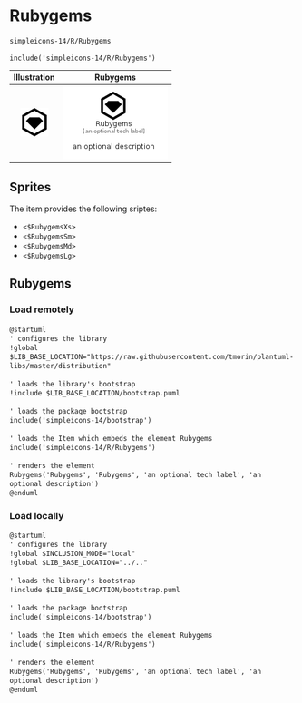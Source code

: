 # Rubygems


```text
simpleicons-14/R/Rubygems
```

```text
include('simpleicons-14/R/Rubygems')
```



| Illustration | Rubygems |
| :---: | :---: |
| ![illustration for Illustration](../../simpleicons-14/R/Rubygems.png) | ![illustration for Rubygems](../../simpleicons-14/R/Rubygems.Local.png) |



## Sprites
The item provides the following sriptes:

- `<$RubygemsXs>`
- `<$RubygemsSm>`
- `<$RubygemsMd>`
- `<$RubygemsLg>`





## Rubygems

### Load remotely
```plantuml
@startuml
' configures the library
!global $LIB_BASE_LOCATION="https://raw.githubusercontent.com/tmorin/plantuml-libs/master/distribution"

' loads the library's bootstrap
!include $LIB_BASE_LOCATION/bootstrap.puml

' loads the package bootstrap
include('simpleicons-14/bootstrap')

' loads the Item which embeds the element Rubygems
include('simpleicons-14/R/Rubygems')

' renders the element
Rubygems('Rubygems', 'Rubygems', 'an optional tech label', 'an optional description')
@enduml
```

### Load locally
```plantuml
@startuml
' configures the library
!global $INCLUSION_MODE="local"
!global $LIB_BASE_LOCATION="../.."

' loads the library's bootstrap
!include $LIB_BASE_LOCATION/bootstrap.puml

' loads the package bootstrap
include('simpleicons-14/bootstrap')

' loads the Item which embeds the element Rubygems
include('simpleicons-14/R/Rubygems')

' renders the element
Rubygems('Rubygems', 'Rubygems', 'an optional tech label', 'an optional description')
@enduml
```

